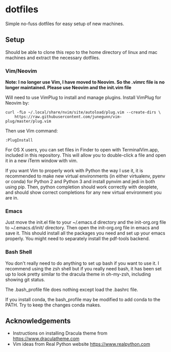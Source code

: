 # dotfiles

Simple no-fuss dotfiles for easy setup of new machines.

## Setup

Should be able to clone this repo to the home directory of linux and mac machines and extract the necessary dotfiles.

### Vim/Neovim

**Note: I no longer use Vim, I have moved to Neovim. So the .vimrc file is no longer maintained. Please use Neovim and the init.vim file**

Will need to use VimPlug to install and manage plugins. Install VimPlug for Neovim by: 
```
curl -fLo ~/.local/share/nvim/site/autoload/plug.vim --create-dirs \
    https://raw.githubusercontent.com/junegunn/vim-plug/master/plug.vim
```

Then use Vim command:
```
:PlugInstall
```
For OS X users, you can set files in Finder to open with TerminalVim.app, included in this repository. This will allow you to double-click a file and open it in a new iTerm window with vim.

If you want Vim to properly work with Python the way I use it, it is recommended
to make new virtual environments (in either virtualenv, pyenv or conda) for
Python 2 and Python 3 and install pynvim and jedi in both using pip. Then,
python completion should work correctly with deoplete, and should show correct
completions for any new virtual environment you are in.

### Emacs

Just move the init.el file to your ~/.emacs.d directory and the init-org.org file to ~/.emacs.d/init/ directory. Then open the init-org.org file in emacs and save it.
This should install all the packages you need and set up your emacs properly. You might need to separately install the pdf-tools backend.

### Bash Shell

You don't really need to do anything to set up bash if you want to use it. I recommend using the zsh shell but if you really need bash, it has been set up to look pretty similar to the dracula theme in oh-my-zsh, including showing git status.

The .bash_profile file does nothing except load the .bashrc file.

If you install conda, the bash_profile may be modified to add conda to the PATH. Try to keep the changes conda makes.

## Acknowledgements

* Instructions on installing Dracula theme from https://www.draculatheme.com
* Vim ideas from Real Python website https://www.realpython.com
